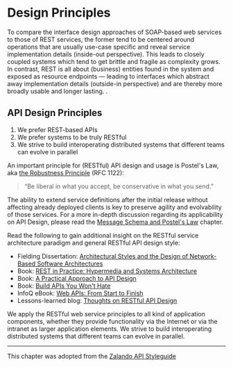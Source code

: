 # Design Principles

To compare the interface design approaches of SOAP-based web services to those of REST services, the former tend to be centered around operations that are usually use-case specific and reveal service implementation details (inside-out perspective). This leads to closely coupled systems which tend to get brittle and fragile as complexity grows. In contrast, REST is all about (business) entities found in the system and exposed as resource endpoints — leading to interfaces which abstract away implementation details (outside-in perspective) and are thereby more broadly usable and longer lasting. .

## API Design Principles

1. We prefer REST-based APIs
2. We prefer systems to be truly RESTful
3. We strive to build interoperating distributed systems that different teams can evolve in parallel

An important principle for (RESTful) API design and usage is Postel's Law, aka [the
Robustness Principle](http://en.wikipedia.org/wiki/Robustness_principle) (RFC 1122):

> “Be liberal in what you accept, be conservative in what you send.” 

The ability to extend service definitions after the initial release without affecting already deployed clients is key to preserve agility and evolvability of those services. For a more in-depth discussion regarding its applicability on API Design, please read the [Message Schema and Postel's Law](message-schema.md) chapter.

Read the following to gain additional insight on the RESTful service architecture paradigm and general RESTful API design style:

* Fielding Dissertation: [Architectural Styles and the Design of Network-Based Software
  Architectures](http://www.ics.uci.edu/~fielding/pubs/dissertation/top.htm)
* Book: [REST in Practice: Hypermedia and Systems
  Architecture](http://www.amazon.de/REST-Practice-Hypermedia-Systems-Architecture/dp/0596805829)
* Book: [A Practical Approach to API Design](https://leanpub.com/restful-api-design)
* Book: [Build APIs You Won't
  Hate](https://leanpub.com/build-apis-you-wont-hate)
* InfoQ eBook: [Web APIs: From Start to
  Finish](http://www.infoq.com/minibooks/emag-web-api)
* Lessons-learned blog: [Thoughts on RESTful API
  Design](http://restful-api-design.readthedocs.org/en/latest/)

We apply the RESTful web service principles to all kind of application components, whether they provide functionality via the Internet or via the intranet as larger application elements. We strive to build interoperating distributed systems that different teams can evolve in parallel.

---
This chapter was adopted from the [Zalando API Styleguide](https://github.com/zalando/restful-api-guidelines/blob/master/Introduction.md)